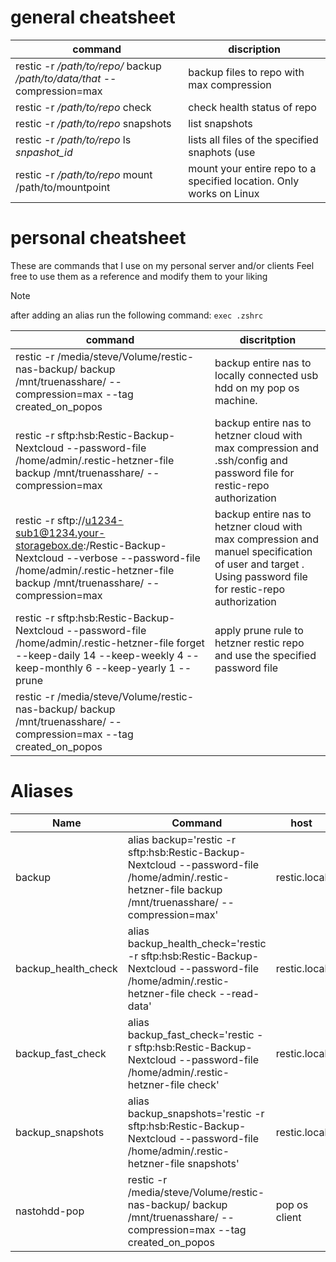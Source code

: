 # general cheatsheet
| command | discription |
| ---- | ---- |
| restic -r */path/to/repo/* backup */path/to/data/that* --compression=max | backup files to repo with max compression | 
| restic -r */path/to/repo* check | check health status of repo | 
| restic -r */path/to/repo* snapshots | list snapshots | 
| restic -r */path/to/repo* ls *snpashot_id* | lists all files of the specified snaphots (use | less or redirect to a file for better readability) |
| restic -r */path/to/repo* mount /path/to/mountpoint | mount your entire repo to a specified location. Only works on Linux |
# personal cheatsheet

These are commands that I use on my personal server and/or clients
Feel free to use them as a reference and modify them to your liking 

> [!NOTE]
> after adding an alias run the following command: `exec .zshrc`

| command| discritption|
| --------|------------|
| restic -r /media/steve/Volume/restic-nas-backup/ backup /mnt/truenasshare/ --compression=max --tag created_on_popos | backup entire nas to locally connected usb hdd on my pop os machine.|
| restic -r sftp:hsb:Restic-Backup-Nextcloud --password-file /home/admin/.restic-hetzner-file backup /mnt/truenasshare/ --compression=max | backup entire nas to hetzner cloud with max compression and .ssh/config and password file for restic-repo authorization|
| restic -r sftp://u1234-sub1@1234.your-storagebox.de:/Restic-Backup-Nextcloud --verbose --password-file /home/admin/.restic-hetzner-file backup /mnt/truenasshare/ --compression=max | backup entire nas to hetzner cloud with max compression and manuel specification of user and target . Using password file for restic-repo authorization 
| restic -r sftp:hsb:Restic-Backup-Nextcloud --password-file /home/admin/.restic-hetzner-file forget --keep-daily 14 --keep-weekly 4 --keep-monthly 6  --keep-yearly 1 --prune | apply prune rule to hetzner restic repo and use the specified password file | 
| restic -r /media/steve/Volume/restic-nas-backup/ backup /mnt/truenasshare/ --compression=max --tag created_on_popos
# Aliases 
| Name | Command | host |
| ---- | ---- | ---- |
| backup | alias backup='restic -r sftp:hsb:Restic-Backup-Nextcloud --password-file /home/admin/.restic-hetzner-file backup /mnt/truenasshare/ --compression=max' | restic.local
| backup_health_check | alias backup_health_check='restic -r sftp:hsb:Restic-Backup-Nextcloud --password-file /home/admin/.restic-hetzner-file check --read-data' | restic.local
| backup_fast_check | alias backup_fast_check='restic -r sftp:hsb:Restic-Backup-Nextcloud --password-file /home/admin/.restic-hetzner-file check' | restic.local 
| backup_snapshots | alias backup_snapshots='restic -r sftp:hsb:Restic-Backup-Nextcloud --password-file /home/admin/.restic-hetzner-file snapshots' | restic.local 
| nastohdd-pop | restic -r /media/steve/Volume/restic-nas-backup/ backup /mnt/truenasshare/ --compression=max --tag created_on_popos | pop os client | 
